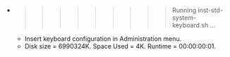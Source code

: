 * >>>>>>>>> Running inst-std-system-keyboard.sh ...
  * Insert keyboard configuration in Administration menu.
  * Disk size = 6990324K. Space Used = 4K. Runtime = 00:00:00:01.
